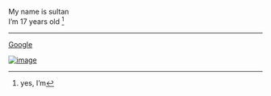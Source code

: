 My name is sultan  
Iʼm 17 years old [^1]
***
[^1]: yes, Iʼm

[Google](google.com "محرك البحث Google")

[![image](https://www.google.com/imgres?imgurl=https%3A%2F%2Fupload.wikimedia.org%2Fwikipedia%2Fcommons%2Fthumb%2F2%2F2f%2FGoogle_2015_logo.svg%2F640px-Google_2015_logo.svg.png&tbnid=384Fw7g8gMTj9M&vet=1&imgrefurl=https%3A%2F%2Fen.wikipedia.org%2Fwiki%2F.google&docid=GndMrQvIC7dXpM&w=640&h=216&hl=ar&source=sh%2Fx%2Fim%2F2 )](google.com)
